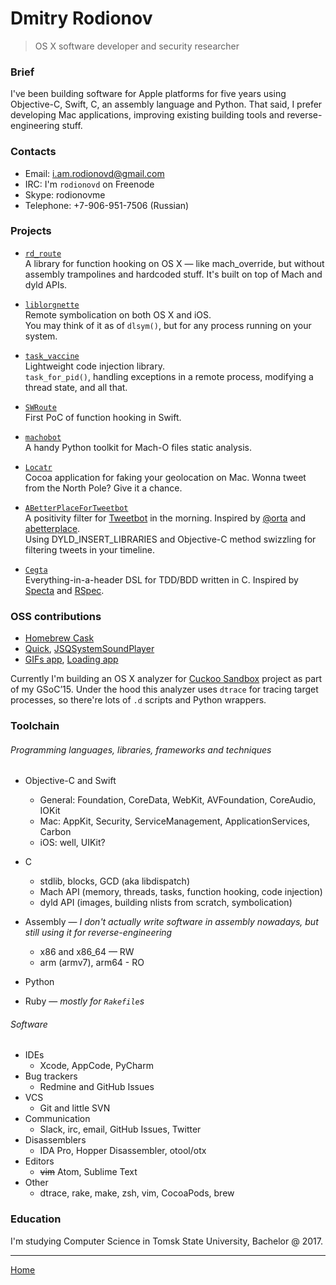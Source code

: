# Dmitry Rodionov
> OS X software developer and security researcher

### Brief

I've been building software for Apple platforms for five years using
Objective-C, Swift, C, an assembly language and Python. That said, I prefer developing
Mac applications, improving existing building tools and reverse-engineering stuff.  

### Contacts

* Email: i.am.rodionovd@gmail.com  
* IRC: I'm `rodionovd` on Freenode  
* Skype: rodionovme
* Telephone: +7-906-951-7506 (Russian)


### Projects

* [`rd_route`](https://github.com/rodionovd/rd_route)  
  A library for function hooking on OS X — like mach_override, but without
  assembly trampolines and hardcoded stuff. It's built on top of Mach and dyld APIs.

* [`liblorgnette`](https://github.com/rodionovd/liblorgnette)  
  Remote symbolication on both OS X and iOS.  
  You may think of it as of `dlsym()`, but for any process running on your system.

* [`task_vaccine`](https://github.com/rodionovd/task_vaccine)  
  Lightweight code injection library.  
  `task_for_pid()`, handling exceptions in a remote process, modifying a thread state,
  and all that.

* [`SWRoute`](https://github.com/rodionovd/SWRoute)  
  First PoC of function hooking in Swift.  

* [`machobot`](https://github.com/rodionovd/machobot)  
   A handy Python toolkit for Mach-O files static analysis.

* [`Locatr`](http://internals.exposed/locatrapp/)  
   Cocoa application for faking your geolocation on Mac. Wonna tweet from the
   North Pole? Give it a chance.

* [`ABetterPlaceForTweetbot`](https://github.com/rodionovd/ABetterPlaceForTweetbot)  
  A positivity filter for [Tweetbot](http://tapbots.com/tweetbot/mac/) in the morning. Inspired by [\@orta](https://twitter.com/orta/status/554968403040288768)
  and [abetterplace](https://github.com/Jonty/abetterplace).  
  Using DYLD_INSERT_LIBRARIES and Objective-C method swizzling for filtering tweets in your timeline.

* [`Cegta`](https://github.com/rodionovd/Cegta)  
  Everything-in-a-header DSL for TDD/BDD written in C. Inspired by [Specta](https://github.com/specta/specta) and
  [RSpec](http://rspec.info).

### OSS contributions

* [Homebrew Cask](http://caskroom.io)  
* [Quick](https://github.com/Quick/Quick), [JSQSystemSoundPlayer](https://github.com/jessesquires/JSQSystemSoundPlayer)  
* [GIFs app](https://github.com/orta/GIFs), [Loading app](https://github.com/BonzaiThePenguin/Loading)  

Currently I'm building an OS X analyzer for [Cuckoo Sandbox](http://www.cuckoosandbox.org/) project
as part of my GSoC’15. Under the hood this analyzer uses `dtrace` for tracing target processes, so
there're lots of `.d` scripts and Python wrappers.

### Toolchain

###### Programming languages, libraries, frameworks and techniques  
* Objective-C and Swift
    * General: Foundation, CoreData, WebKit, AVFoundation, CoreAudio, IOKit  
    * Mac: AppKit, Security, ServiceManagement, ApplicationServices, Carbon  
    * iOS: well, UIKit?  

* C  
    * stdlib, blocks, GCD (aka libdispatch)
    * Mach API (memory, threads, tasks, function hooking, code injection)  
    * dyld API (images, building nlists from scratch, symbolication)

* Assembly — *I don't actually write software in assembly nowadays,
  but still using it for reverse-engineering*  
    * x86 and x86_64 — RW  
    * arm (armv7), arm64 - RO  

* Python

* Ruby — *mostly for `Rakefile`s*  

###### Software  

* IDEs
    * Xcode, AppCode, PyCharm
* Bug trackers  
    * Redmine and GitHub Issues
* VCS
    * Git and little SVN
* Communication  
    * Slack, irc, email, GitHub Issues, Twitter  
* Disassemblers  
    * IDA Pro, Hopper Disassembler, otool/otx  
* Editors  
    * ~~vim~~ Atom, Sublime Text
* Other  
    * dtrace, rake, make, zsh, vim, CocoaPods, brew

### Education
I'm studying Computer Science in Tomsk State University, Bachelor @ 2017.

-------

[Home](./index.html)

